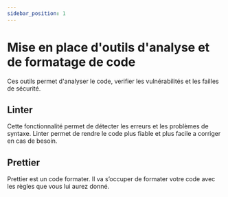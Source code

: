 ```yaml
---
sidebar_position: 1
---
```



# Mise en place d'outils d'analyse et de formatage de code

Ces outils permet d'analyser le code, verifier les vulnérabilités et les failles de sécurité.

## Linter

Cette fonctionnalité permet de détecter les erreurs et les problèmes de syntaxe. Linter permet de rendre le code plus fiable et plus facile a corriger en cas de besoin.

## Prettier

Prettier est un code formater. Il va s’occuper de formater votre code avec les règles que vous lui aurez donné.